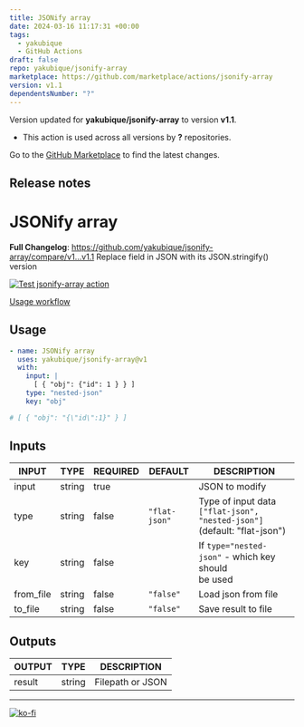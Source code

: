```yaml
---
title: JSONify array
date: 2024-03-16 11:17:31 +00:00
tags:
  - yakubique
  - GitHub Actions
draft: false
repo: yakubique/jsonify-array
marketplace: https://github.com/marketplace/actions/jsonify-array
version: v1.1
dependentsNumber: "?"
---
```



Version updated for **yakubique/jsonify-array** to version **v1.1**.
- This action is used across all versions by **?** repositories.

Go to the [GitHub Marketplace](https://github.com/marketplace/actions/jsonify-array) to find the latest changes.

## Release notes

# JSONify array

**Full Changelog**: https://github.com/yakubique/jsonify-array/compare/v1...v1.1
Replace field in JSON with its JSON.stringify() version

[![Test `jsonify-array` action](https://github.com/yakubique/jsonify-array/actions/workflows/test-myself.yaml/badge.svg)](https://github.com/yakubique/jsonify-array/actions/workflows/test-myself.yaml)

[Usage workflow](https://github.com/yakubique/jsonify-array/actions/workflows/test-myself.yaml)

## Usage
```yaml
- name: JSONify array
  uses: yakubique/jsonify-array@v1
  with:
    input: |
      [ { "obj": {"id": 1 } } ]
    type: "nested-json"
    key: "obj"

# [ { "obj": "{\"id\":1}" } ]
```

## Inputs

<!-- AUTO-DOC-INPUT:START - Do not remove or modify this section -->

|   INPUT   |  TYPE  | REQUIRED |    DEFAULT    |                                DESCRIPTION                                |
|-----------|--------|----------|---------------|---------------------------------------------------------------------------|
|   input   | string |   true   |               |                              JSON to modify                               |
|   type    | string |  false   | `"flat-json"` | Type of input data `["flat-json", "nested-json"]` (default: "flat-json")  |
|    key    | string |  false   |               |          If `type="nested-json"` - which key should <br>be used           |
| from_file | string |  false   |   `"false"`   |                            Load json from file                            |
|  to_file  | string |  false   |   `"false"`   |                            Save result to file                            |

<!-- AUTO-DOC-INPUT:END -->




## Outputs

<!-- AUTO-DOC-OUTPUT:START - Do not remove or modify this section -->

| OUTPUT |  TYPE  |   DESCRIPTION    |
|--------|--------|------------------|
| result | string | Filepath or JSON |

<!-- AUTO-DOC-OUTPUT:END -->



----

[![ko-fi](https://ko-fi.com/img/githubbutton_sm.svg)](https://ko-fi.com/S6S1UZ9P7)


